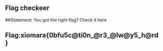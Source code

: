## Flag checkeer

##Statement: You got the right flag? Check it here

## Flag:xiomara{0bfu5c@ti0n_@r3_@lw@y5_h@rd}
